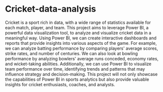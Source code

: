 # Cricket-data-analysis
 Cricket is a sport rich in data, with a wide range of statistics available for each match, player, and team. This project aims to leverage Power BI, a powerful data visualization tool, to analyze and visualize cricket data in a meaningful way.  Using Power BI, we can create interactive dashboards and reports that provide insights into various aspects of the game. For example, we can analyze batting performance by comparing players' average scores, strike rates, and number of centuries. We can also look at bowling performance by analyzing bowlers' average runs conceded, economy rates, and wicket-taking abilities.  Additionally, we can use Power BI to visualize team performance over time, identifying trends and patterns that may influence strategy and decision-making. This project will not only showcase the capabilities of Power BI in sports analytics but also provide valuable insights for cricket enthusiasts, coaches, and analysts.
